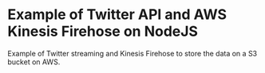 # Example of Twitter API and AWS Kinesis Firehose on NodeJS

Example of Twitter streaming and Kinesis Firehose to store the data on a S3 bucket on AWS.
